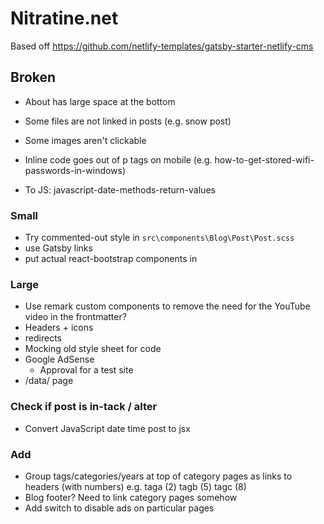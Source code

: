 # Nitratine.net

Based off https://github.com/netlify-templates/gatsby-starter-netlify-cms

## Broken

- About has large space at the bottom
- Some files are not linked in posts (e.g. snow post)
- Some images aren't clickable
- Inline code goes out of p tags on mobile (e.g. how-to-get-stored-wifi-passwords-in-windows)

- To JS: javascript-date-methods-return-values

### Small

- Try commented-out style in `src\components\Blog\Post\Post.scss`
- use Gatsby links
- put actual react-bootstrap components in

### Large

- Use remark custom components to remove the need for the YouTube video in the frontmatter?
- Headers + icons
- redirects
- Mocking old style sheet for code
- Google AdSense
  - Approval for a test site
- /data/ page

### Check if post is in-tack / alter

- Convert JavaScript date time post to jsx

### Add

- Group tags/categories/years at top of category pages as links to headers (with numbers) e.g. taga (2) tagb (5) tagc (8)
- Blog footer? Need to link category pages somehow
- Add switch to disable ads on particular pages
